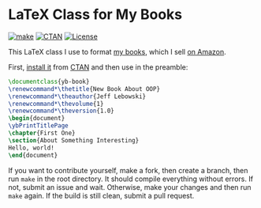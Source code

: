 # LaTeX Class for My Books

[![make](https://github.com/yegor256/yb-book/actions/workflows/l3build.yml/badge.svg)](https://github.com/yegor256/yb-book/actions/workflows/l3build.yml)
[![CTAN](https://img.shields.io/ctan/v/yb-book)](https://ctan.org/pkg/yb-book)
[![License](https://img.shields.io/badge/license-MIT-green.svg)](https://github.com/yegor256/yb-book/blob/master/LICENSE.txt)

This LaTeX class I use to format
[my books](https://www.yegor256.com/books.html),
which I sell [on Amazon](https://www.amazon.com/Yegor-Bugayenko/e/B01AM1QMDK).

First,
[install it](https://en.wikibooks.org/wiki/LaTeX/Installing_Extra_Packages)
from [CTAN](https://ctan.org/pkg/yb-book) 
and then use in the preamble:

```tex
\documentclass{yb-book}
\renewcommand*\thetitle{New Book About OOP}
\renewcommand*\theauthor{Jeff Lebowski}
\renewcommand*\thevolume{1}
\renewcommand*\theversion{1.0}
\begin{document}
\ybPrintTitlePage
\chapter{First One}
\section{About Something Interesting}
Hello, world!
\end{document}
```

If you want to contribute yourself, make a fork, then create a branch, 
then run `make` in the root directory.
It should compile everything without errors. If not, submit an issue and wait.
Otherwise, make your changes and then run `make` again. If the build is
still clean, submit a pull request.
